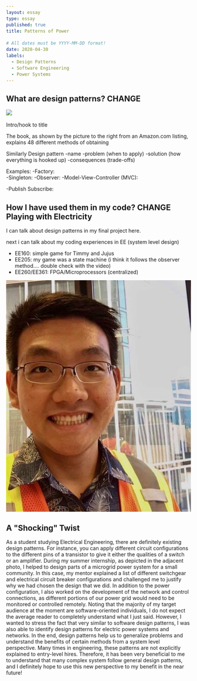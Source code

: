 ```yaml
---
layout: essay
type: essay
published: true
title: Patterns of Power

# All dates must be YYYY-MM-DD format!
date: 2020-04-30
labels:
  - Design Patterns
  - Software Engineering
  - Power Systems
---
```


## What are design patterns? CHANGE

<img class="ui medium right floated rounded image" src="https://images-na.ssl-images-amazon.com/images/I/41JIh4KMHRL._SX355_BO1,204,203,200_.jpg">

Intro/hook to title


The book, as shown by the picture to the right from an Amazon.com listing, explains 48 different methods of obtaining


Similarly
Design pattern
-name
-problem (when to apply)
-solution (how everything is hooked up)
-consequences (trade-offs)

Examples:
-Factory:  
-Singleton:
-Observer:
-Model-View-Controller (MVC):

-Publish Subscribe:

## How I have used them in my code? CHANGE Playing with Electricity
I can talk about design patterns in my final project here.


next i can talk about my coding experiences in EE (system level design)
- EE160: simple game for Timmy and Jujus
- EE205: my game was a state machine (i think it follows the observer method.... double check with the video)
- EE260/EE361: FPGA/Microprocessors (centralized)


<img class="ui medium right floated image" src="../images/pattern-power/design-power.jpg">

## A "Shocking" Twist
As a student studying Electrical Engineering, there are definitely existing design patterns. For instance, you can apply different circuit configurations to the different pins of a transistor to give it either the qualities of a switch or an amplifier. During my summer internship, as depicted in the adjacent photo, I helped to design parts of a microgrid power system for a small community. In this case, my mentor explained a list of different switchgear and electrical circuit breaker configurations and challenged me to justify why we had chosen the design that we did. In addition to the power configuration, I also worked on the development of the network and control connections, as different portions of our power grid would need to be monitored or controlled remotely. Noting that the majority of my target audience at the moment are software-oriented individuals, I do not expect the average reader to completely understand what I just said. However, I wanted to stress the fact that very similar to software design patterns, I was also able to identify design patterns for electric power systems and networks. In the end, design patterns help us to generalize problems and understand the benefits of certain methods from a system level perspective. Many times in engineering, these patterns are not explicitly explained to entry-level hires. Therefore, it has been very beneficial to me to understand that many complex system follow general design patterns, and I definitely hope to use this new perspective to my benefit in the near future!
